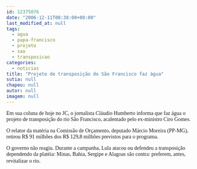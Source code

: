 ```yaml
---
id: 12375076
date: "2006-12-11T08:38:00+00:00"
last_modified_at: null
tags:
  - agua
  - papa-francisco
  - projeto
  - sao
  - transposicao
categories:
  - noticias
title: "Projeto de transposição do São Francisco faz água"
sutia: null
chapeu: null
autor: null
imagem: null
---
```

<p><P><FONT face=Verdana>Em sua coluna de hoje no JC, o jornalista Cláudio Humberto informa que faz água o projeto de transposição do rio São Francisco, acalentado pelo ex-ministro Ciro Gomes. </FONT></P></p>
<p><P><FONT face=Verdana>O relator da matéria na Comissão de Orçamento, deputado Márcio Moreira (PP-MG), retirou R$ 91 milhões dos R$ 129,8 milhões previstos para o programa. </FONT></P></p>
<p><P><FONT face=Verdana>O governo não reagiu. Durante a campanha, Lula atacou ou defendeu a transposição dependendo da platéia: Minas, Bahia, Sergipe e Alagoas são contra: preferem, antes, revitalizar o rio</FONT>. </P> </p>
